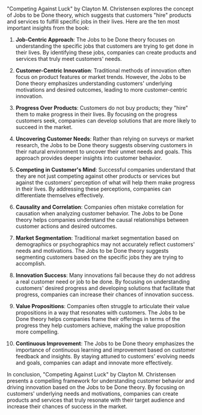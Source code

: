 "Competing Against Luck" by Clayton M. Christensen explores the concept of Jobs to be Done theory, which suggests that customers "hire" products and services to fulfill specific jobs in their lives. Here are the ten most important insights from the book:

1. **Job-Centric Approach**: The Jobs to be Done theory focuses on understanding the specific jobs that customers are trying to get done in their lives. By identifying these jobs, companies can create products and services that truly meet customers' needs.

2. **Customer-Centric Innovation**: Traditional methods of innovation often focus on product features or market trends. However, the Jobs to be Done theory emphasizes understanding customers' underlying motivations and desired outcomes, leading to more customer-centric innovation.

3. **Progress Over Products**: Customers do not buy products; they "hire" them to make progress in their lives. By focusing on the progress customers seek, companies can develop solutions that are more likely to succeed in the market.

4. **Uncovering Customer Needs**: Rather than relying on surveys or market research, the Jobs to be Done theory suggests observing customers in their natural environment to uncover their unmet needs and goals. This approach provides deeper insights into customer behavior.

5. **Competing in Customer's Mind**: Successful companies understand that they are not just competing against other products or services but against the customers' perception of what will help them make progress in their lives. By addressing these perceptions, companies can differentiate themselves effectively.

6. **Causality and Correlation**: Companies often mistake correlation for causation when analyzing customer behavior. The Jobs to be Done theory helps companies understand the causal relationships between customer actions and desired outcomes.

7. **Market Segmentation**: Traditional market segmentation based on demographics or psychographics may not accurately reflect customers' needs and motivations. The Jobs to be Done theory suggests segmenting customers based on the specific jobs they are trying to accomplish.

8. **Innovation Success**: Many innovations fail because they do not address a real customer need or job to be done. By focusing on understanding customers' desired progress and developing solutions that facilitate that progress, companies can increase their chances of innovation success.

9. **Value Propositions**: Companies often struggle to articulate their value propositions in a way that resonates with customers. The Jobs to be Done theory helps companies frame their offerings in terms of the progress they help customers achieve, making the value proposition more compelling.

10. **Continuous Improvement**: The Jobs to be Done theory emphasizes the importance of continuous learning and improvement based on customer feedback and insights. By staying attuned to customers' evolving needs and goals, companies can adapt and innovate more effectively.

In conclusion, "Competing Against Luck" by Clayton M. Christensen presents a compelling framework for understanding customer behavior and driving innovation based on the Jobs to be Done theory. By focusing on customers' underlying needs and motivations, companies can create products and services that truly resonate with their target audience and increase their chances of success in the market.